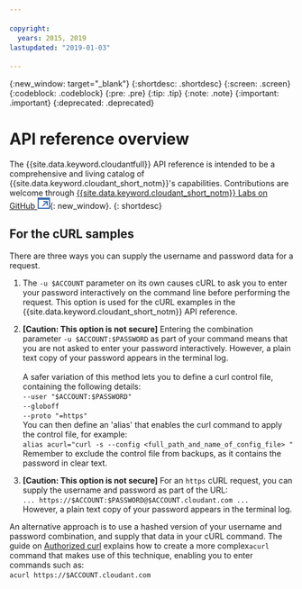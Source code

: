 ```yaml
---

copyright:
  years: 2015, 2019
lastupdated: "2019-01-03"

---
```


{:new_window: target="_blank"}
{:shortdesc: .shortdesc}
{:screen: .screen}
{:codeblock: .codeblock}
{:pre: .pre}
{:tip: .tip}
{:note: .note}
{:important: .important}
{:deprecated: .deprecated}

<!-- Acrolinx: 2019 -->

# API reference overview

The {{site.data.keyword.cloudantfull}} API reference is intended to be a comprehensive and living catalog of {{site.data.keyword.cloudant_short_notm}}'s capabilities.
Contributions are welcome through [{{site.data.keyword.cloudant_short_notm}} Labs on GitHub ![External link icon](../images/launch-glyph.svg "External link icon")](https://github.com/cloudant-labs/slate){: new_window}.
{: shortdesc}

## For the cURL samples

There are three ways you can supply the username and password data for a request.

1.	The `-u $ACCOUNT` parameter on its own causes
	cURL to ask you to enter your password interactively on the command line before performing the request.
	This option is used for the cURL examples in the {{site.data.keyword.cloudant_short_notm}} API reference.

2.	**[Caution: This option is not secure]** Entering the combination parameter `-u $ACCOUNT:$PASSWORD`
	as part of your command means that you are not asked to enter your password interactively.
	However,
	a plain text copy of your password appears in the terminal log.
	<br/>
	<br/>
	A safer variation of this method lets you to define a curl control file,
	containing the following details:<br/>
	`--user "$ACCOUNT:$PASSWORD"`<br/>
	`--globoff`<br/>
	`--proto "=https"`<br/>
	You can then define an 'alias' that enables the curl command to apply the control file,
	for example:<br/>
	`alias acurl="curl -s --config <full_path_and_name_of_config_file> "`<br/>
	Remember to exclude the control file from backups,
	as it contains the password in clear text.

3.	**[Caution: This option is not secure]** For an `https` cURL request,
	you can supply the username and password as part of the URL:<br/>
	`... https://$ACCOUNT:$PASSWORD@$ACCOUNT.cloudant.com ...`<br/>
	However, a plain text copy of your password appears in the terminal log.

An alternative approach is to use a hashed version of your username and password combination,
and supply that data in your cURL command.
The guide on [Authorized curl](../guides/acurl.html)
explains how to create a more complex`acurl` command that makes use of this technique,
enabling you to enter commands such as:<br/>
`acurl https://$ACCOUNT.cloudant.com`
